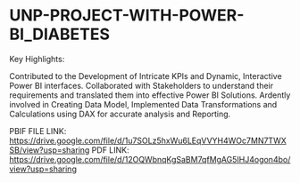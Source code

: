 # UNP-PROJECT-WITH-POWER-BI_DIABETES
Key Highlights:

Contributed to the Development of Intricate KPIs and Dynamic, Interactive Power BI interfaces.
Collaborated with Stakeholders to understand their requirements and translated them into effective Power BI Solutions.
Ardently involved in Creating Data Model, Implemented Data Transformations and Calculations using DAX for accurate analysis and Reporting.

PBIF FILE LINK: https://drive.google.com/file/d/1u7SOLz5hxWu6LEqVVYH4WOc7MN7TWXSB/view?usp=sharing
PDF LINK: https://drive.google.com/file/d/12OQWbnqKgSaBM7qfMgAG5IHJ4ogon4bo/view?usp=sharing
